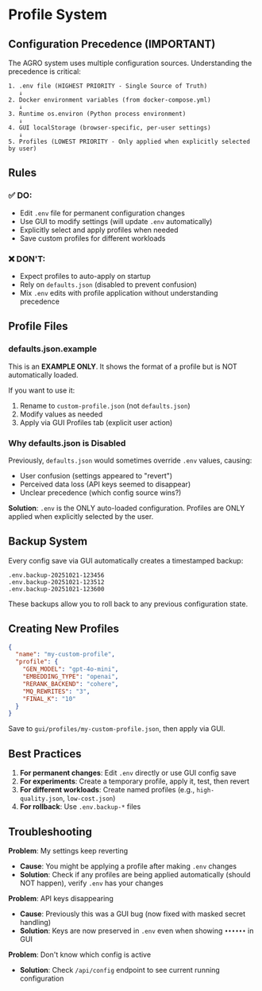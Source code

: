 # Profile System

## Configuration Precedence (IMPORTANT)

The AGRO system uses multiple configuration sources. Understanding the precedence is critical:

```
1. .env file (HIGHEST PRIORITY - Single Source of Truth)
   ↓
2. Docker environment variables (from docker-compose.yml)
   ↓
3. Runtime os.environ (Python process environment)
   ↓
4. GUI localStorage (browser-specific, per-user settings)
   ↓
5. Profiles (LOWEST PRIORITY - Only applied when explicitly selected by user)
```

## Rules

### ✅ DO:
- Edit `.env` file for permanent configuration changes
- Use GUI to modify settings (will update `.env` automatically)
- Explicitly select and apply profiles when needed
- Save custom profiles for different workloads

### ❌ DON'T:
- Expect profiles to auto-apply on startup
- Rely on `defaults.json` (disabled to prevent confusion)
- Mix `.env` edits with profile application without understanding precedence

## Profile Files

### defaults.json.example
This is an **EXAMPLE ONLY**. It shows the format of a profile but is NOT automatically loaded.

If you want to use it:
1. Rename to `custom-profile.json` (not `defaults.json`)
2. Modify values as needed
3. Apply via GUI Profiles tab (explicit user action)

### Why defaults.json is Disabled

Previously, `defaults.json` would sometimes override `.env` values, causing:
- User confusion (settings appeared to "revert")
- Perceived data loss (API keys seemed to disappear)
- Unclear precedence (which config source wins?)

**Solution**: `.env` is the ONLY auto-loaded configuration. Profiles are ONLY applied when explicitly selected by the user.

## Backup System

Every config save via GUI automatically creates a timestamped backup:
```
.env.backup-20251021-123456
.env.backup-20251021-123512
.env.backup-20251021-123600
```

These backups allow you to roll back to any previous configuration state.

## Creating New Profiles

```json
{
  "name": "my-custom-profile",
  "profile": {
    "GEN_MODEL": "gpt-4o-mini",
    "EMBEDDING_TYPE": "openai",
    "RERANK_BACKEND": "cohere",
    "MQ_REWRITES": "3",
    "FINAL_K": "10"
  }
}
```

Save to `gui/profiles/my-custom-profile.json`, then apply via GUI.

## Best Practices

1. **For permanent changes**: Edit `.env` directly or use GUI config save
2. **For experiments**: Create a temporary profile, apply it, test, then revert
3. **For different workloads**: Create named profiles (e.g., `high-quality.json`, `low-cost.json`)
4. **For rollback**: Use `.env.backup-*` files

## Troubleshooting

**Problem**: My settings keep reverting
- **Cause**: You might be applying a profile after making `.env` changes
- **Solution**: Check if any profiles are being applied automatically (should NOT happen), verify `.env` has your changes

**Problem**: API keys disappearing
- **Cause**: Previously this was a GUI bug (now fixed with masked secret handling)
- **Solution**: Keys are now preserved in `.env` even when showing `••••••` in GUI

**Problem**: Don't know which config is active
- **Solution**: Check `/api/config` endpoint to see current running configuration
